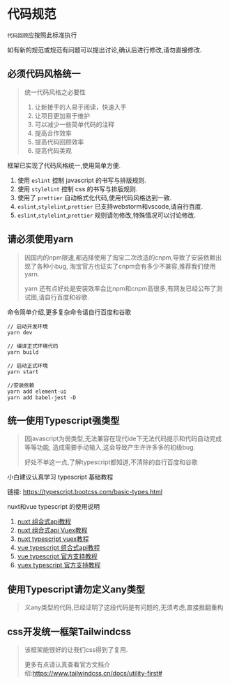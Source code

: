 # 代码规范

`代码回顾`应按照此标准执行

如有新的规范或规范有问题可以提出讨论,确认后进行修改,请勿直接修改.

## 必须代码风格统一
> 统一代码风格之必要性
> 1. 让新接手的人易于阅读，快速入手
> 2. 让项目更加易于维护
> 3. 可以减少一些简单代码的注释
> 4. 提高合作效率
> 5. 提高代码回顾效率
> 6. 提高代码美观

框架已实现了代码风格统一,使用简单方便.
1. 使用 `eslint` 控制 javascript 的书写与排版规则.
2. 使用 `stylelint` 控制 css 的书写与排版规则.
3. 使用了 `prettier` 自动格式化代码,使用代码风格达到一致.
4. `eslint`,`stylelint`,`prettier` 已支持webstorm和vscode,请自行百度.
5. `eslint`,`stylelint`,`prettier` 规则请勿修改,特殊情况可以讨论修改.

## 请必须使用yarn
> 因国内的npm限速,都选择使用了淘宝二次改造的cnpm,导致了安装依赖出现了各种小bug,
> 淘宝官方也证实了cnpm会有多少不兼容,推荐我们使用yarn.
> 
> yarn 还有点好处是安装效率会比npm和cnpm高很多,有网友已经公布了测试图,请自行百度和谷歌.

命令简单介绍,更多复杂命令请自行百度和谷歌
```
// 启动开发环境
yarn dev

// 编译正式环境代码
yarn build

// 启动正式环境
yarn start

//安装依赖
yarn add element-ui
yarn add babel-jest -D
```

## 统一使用Typescript强类型

>因javascript为弱类型,无法兼容在现代ide下无法代码提示和代码自动完成等等功能,
>造成需要手动输入,这会导致产生许许多多的初级bug.
>
>好处不单这一点,了解typescript都知道,不清除的自行百度和谷歌

小白建议认真学习 typescript 基础教程

链接: https://typescript.bootcss.com/basic-types.html


nuxt和vue typescript 的使用说明
1. [nuxt 组合式api教程](https://composition-api.nuxtjs.org/)
2. [nuxt 组合式api Vuex教程](https://composition-api.nuxtjs.org/packages/store)
3. [nuxt typescript vuex教程](https://typescript.nuxtjs.org/zh-Hant/cookbook/store)
4. [vue typescript 组合式api教程](https://v3.cn.vuejs.org/guide/composition-api-introduction)
5. [vue typescript 官方支持教程](https://v3.cn.vuejs.org/guide/typescript-support)
6. [vuex typescript 官方支持教程](https://next.vuex.vuejs.org/guide/composition-api.html#accessing-state-and-getters)

## 使用Typescript请勿定义any类型
> 义any类型的代码,已经证明了这段代码是有问题的,无须考虑,直接推翻重构

## css开发统一框架Tailwindcss
> 该框架能很好的让我们css得到了复用.
> 
> 更多有点请认真查看官方文档介绍:https://www.tailwindcss.cn/docs/utility-first#

